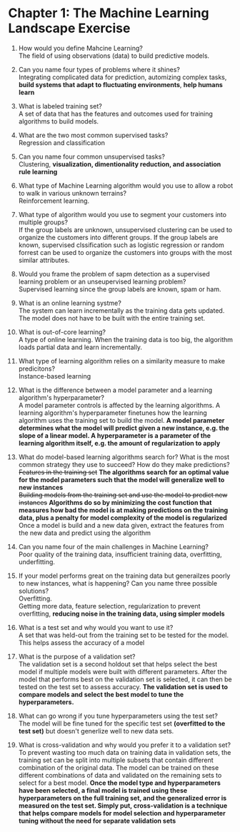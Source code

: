 # Chapter 1: The Machine Learning Landscape Exercise

1. How would you define Mahcine Learning?  
	The field of using observations (data) to build predictive models.
	
2. Can you name four types of problems where it shines?  
	Integrating complicated data for prediction, automizing complex tasks, 
  **build systems that adapt to fluctuating environments**, **help humans learn**
	
3. What is labeled training set?  
	A set of data that has the features and outcomes used for training algorithms to 
  build models.
	
4. What are the two most common supervised tasks?  
	Regression and classification
	
5. Can you name four common unsupervised tasks?  
	Clustering, **visualization, dimentionality reduction, and association rule 
  learning**
	
6. What type of Machine Learning algorithm would you use to allow a robot to walk 
in various unknown terrains?  
	Reinforcement learning. 
	
7. What type of algorithm would you use to segment your customers into multiple groups?  
   If the group labels are unknown, unsupervised clustering can be used to organize 
   the customers into different groups. If the group labels are known, supervised 
   clssification such as logistic regression or random forrest can be used to organize 
   the customers into groups with the most similar attributes. 
   
8. Would you frame the problem of sapm detection as a supervised learning problem or 
an unseupervised learning problem?  
	Supervised learning since the group labels are known, spam or ham.
	
9. What is an online learning systme?  
	The system can learn incrementally as the training data gets updated. The model 
  does not have to be built with the entire training set.
	
10. What is out-of-core learning?  
	 A type of online learning. When the training data is too big, the algorithm loads 
   partial data and learn incrementally. 
	 
11. What type of learning algorithm relies on a similarity measure to make predicitons?  
	 Instance-based learning
	 
12. What is the difference between a model parameter and a learning algorithm's hyperparameter?  
	 A model parameter controls is affected by the learning algorithms. A learning 
   algorithm's hyperparameter finetunes how the learning algorithm uses the training 
   set to build the model. **A model parameter determines what the model will predict 
   given a new instance, e.g. the slope of a linear model. A hyperparameter is a parameter 
   of the learning algorithm itself, e.g. the amount of regularization to apply**
	 
13. What do model-based learning algorithms search for? What is the most common strategy 
they use to succeed? How do they make predictions?  
	~~Features in the training set~~ **The algorithms search for an optimal value for 
  the model parameters such that the model will generalize well to new instances**   
	~~Building models from the training set and use the model to predict new instances~~ 
  **Algorithms do so by minimizing the cost function that measures how bad the model 
  is at making predictions on the training data, plus a penalty for model complexity 
  of the model is regularized**  
	Once a model is build and a new data given, extract the features from the new data 
  and predict using the algorithm

14. Can you name four of the main challenges in Machine Learning?  
	 Poor quality of the training data, insufficient training data, overfitting, underfitting. 

15. If your model performs great on the training data but generailzes poorly to new 
instances, what is happening? Can you name three possible solutions?  
	Overfitting.  
	Getting more data, feature selection, regularization to prevent overfitting, 
  **reducing noise in the training data, using simpler models**

16. What is a test set and why would you want to use it?  
	 A set that was held-out from the training set to be tested for the model. 
   This helps assess the accuracy of a model

17. What is the purpose of a validation set?  
	 The validation set is a second holdout set that helps select the best model 
   if multiple models were built with different parameters. After the model that 
   performs best on the validation set is selected, it can then be tested on the 
   test set to assess accuracy. **The validation set is used to compare models and 
   select the best model to tune the hyperparameters.**
	 
18. What can go wrong if you tune hyperparameters using the test set?  
 	 The model will be fine tuned for the specific test set  **(overfitted to the 
   test set)** but doesn't generlize well to new data sets.

19. What is cross-validation and why would you prefer it to a validation set?  
	To prevent wasting too much data on training data in validation sets, the training 
  set can be split into multiple subsets that contain different combination of the 
  original data. The model can be trained on these different combinations of data 
  and validated on the remaining sets to select for a best model. **Once the model 
  type and hyperparameters have been selected, a final model is trained using these 
  hyperparameters on the full training set, and the generalized error is measured on 
  the test set. Simply put, cross-validation is a technique that helps compare models 
  for model selection and hyperparameter tuning without the need for separate validation 
  sets**
